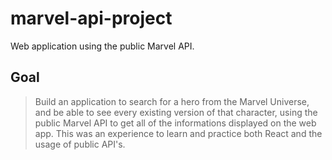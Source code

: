 # marvel-api-project 

Web application using the public Marvel API.

## Goal
> Build an application to search for a hero from the Marvel Universe, and be able to see every existing version of that character, using the public Marvel API to get all of the informations displayed on the web app. This was an experience to learn and practice both React and the usage of public API's.


